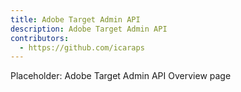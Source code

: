 ```yaml
---
title: Adobe Target Admin API
description: Adobe Target Admin API
contributors:
  - https://github.com/icaraps
--- 
```


Placeholder: Adobe Target Admin API Overview page
